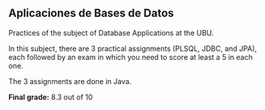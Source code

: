 <h2>Aplicaciones de Bases de Datos</h2>

<p>Practices of the subject of Database Applications at the UBU.</p>

<p>In this subject, there are 3 practical assignments (PLSQL, JDBC, and JPA), each followed by an exam in which you need to score at least a 5 in each one.</p>

<p>The 3 assignments are done in Java.</p>

<p><strong>Final grade:</strong> 8.3 out of 10</p>
